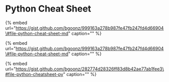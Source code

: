 # Python Cheat Sheet

{% embed url="https://gist.github.com/bgoonz/999163a278b987fe47fb247fd4d66904\#file-python-cheat-sheet-md" caption="" %}

{% embed url="https://gist.github.com/bgoonz/999163a278b987fe47fb247fd4d66904\#file-python-cheat-sheet-md" caption="" %}

{% embed url="https://gist.github.com/bgoonz/282774d28326ff83d8b42ae77ab1fee3\#file-python-cheatsheet-py" caption="" %}
